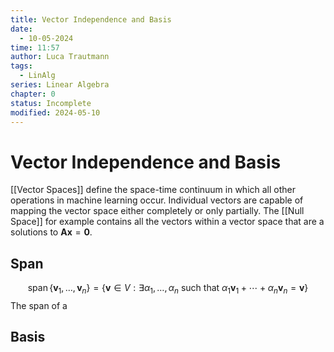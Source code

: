 ```yaml
---
title: Vector Independence and Basis
date:
  - 10-05-2024
time: 11:57
author: Luca Trautmann
tags:
  - LinAlg
series: Linear Algebra
chapter: 0
status: Incomplete
modified: 2024-05-10
---
```

# Vector Independence and Basis
[[Vector Spaces]] define the space-time continuum in which all other operations in machine learning occur. Individual vectors are capable of mapping the vector space either completely or only partially. The [[Null Space]] for example contains all the vectors within a vector space that are a solutions to $\mathbf{A}\mathbf{x} = \mathbf{0}$. 

## Span

$$
\operatorname{span}\left\{\mathbf{v}_1, \ldots, \mathbf{v}_n\right\}=\left\{\mathbf{v} \in V: \exists \alpha_1, \ldots, \alpha_n \text { such that } \alpha_1 \mathbf{v}_1+\cdots+\alpha_n \mathbf{v}_n=\mathbf{v}\right\}
$$
The span of a 

## Basis